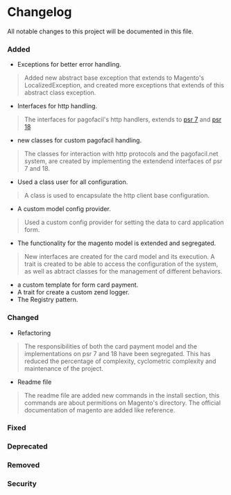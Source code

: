# Changelog

All notable changes to this project will be documented in this file.

### Added
- Exceptions for better error handling.
> Added new abstract base exception that extends to Magento's LocalizedException, and created more exceptions that
> extends of this abstract class exception.
- Interfaces for http handling.
> The interfaces for pagofacil's http handlers, extends to [psr 7] and [psr 18]
- new classes for custom pagofacil handling.
> The classes for interaction with http protocols and the pagofacil.net system, are created by implementing the extendend
> interfaces of psr 7 and 18.
- Used a class user for all configuration.
> A class is used to encapsulate the http client base configuration.
- A custom model config provider.
> Used a custom config provider for setting the data to card application form.
- The functionality for the magento model is extended and segregated.
> New interfaces are created for the card model and its execution.
>  A trait is created to be able to access the configuration of the system, 
> as well as abtract classes for the management of different behaviors.
- a custom template for form card payment.
- A trait for create a custom zend logger.
- The Registry pattern.
### Changed
- Refactoring

> The responsibilities of both the card payment model and the implementations on psr 7 and 18 have been segregated. 
> This has reduced the percentage of complexity, cyclometric complexity and maintenance of the project.
- Readme file
> The readme file are added new commands in the install section, this commands are about permitions on 
> Magento's directory. 
> The official documentation of magento are added like reference.
### Fixed
### Deprecated
### Removed
### Security

[psr 7]: https://www.php-fig.org/psr/psr-7/
[psr 18]: https://www.php-fig.org/psr/psr-18/
